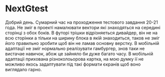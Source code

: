 # NextGtest

Добрий день. Сумарний час на проходження тестового завдання 20-21 года. 
  Не зміг в проекті намалювати вектори які знаходяться на середині сторінці з обох боків. 
  В футорі трішки відрізняеться дивайдер, він не на всю сторінки а тільки на ширину блока в якій знаходиться, таков не зміг його правильно зробити щоб він не ламав основну верстку.
  В мобільній адаптації не зміг нормально реалізувати гамбургер, знов таки не вистачае навичок, абож це зайняло би дуже багато часу. 
  В мобільній адаптаціі прихована різноколоьорова картка, на мою думку ії не можливо якось задаптувати під такі формати єкранів щоб воно виглядало гарно. 
